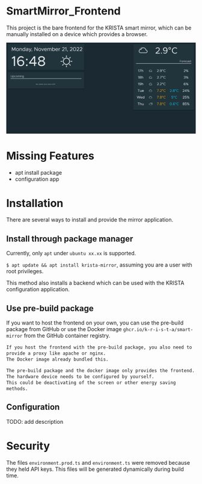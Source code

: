 # SmartMirror_Frontend
This project is the bare frontend for the KRISTA smart mirror, which can be manually installed on a device which provides a browser.

![](/doc/images/mirror.jpg)

# Missing Features
- apt install package
- configuration app

# Installation
There are several ways to install and provide the mirror application. 

## Install through package manager
Currently, only `apt` under `ubuntu xx.xx` is supported.

`$ apt update && apt install krista-mirror`, assuming you are a user with root privileges.  

This method also installs a backend which can be used with the KRISTA configuration application. 

## Use pre-build package
If you want to host the frontend on your own, you can use the pre-build package from GitHub or use the Docker image `ghcr.io/k-r-i-s-t-a/smart-mirror` from the GitHub container registry. 
```
If you host the frontend with the pre-build package, you also need to provide a proxy like apache or nginx. 
The Docker image already bundled this.
```
```
The pre-build package and the docker image only provides the frontend. The hardware device needs to be configured by yourself.
This could be deactivating of the screen or other energy saving methods.
```

## Configuration
TODO: add description

# Security
The files `environment.prod.ts` and `environment.ts` were removed because they held API keys. This files will be generated dynamically during build time.
